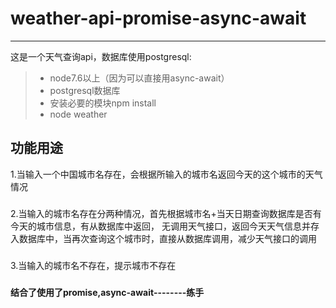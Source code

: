 # weather-api-promise-async-await
------
这是一个天气查询api，数据库使用postgresql:

> * node7.6以上（因为可以直接用async-await）
> * postgresql数据库
> * 安装必要的模块npm install
> * node weather
## 功能用途
1.当输入一个中国城市名存在，会根据所输入的城市名返回今天的这个城市的天气情况
###
2.当输入的城市名存在分两种情况，首先根据城市名+当天日期查询数据库是否有今天的城市信息，有从数据库中返回，
无调用天气接口，返回今天天气信息并存入数据库中，当再次查询这个城市时，直接从数据库调用，减少天气接口的调用
###
3.当输入的城市名不存在，提示城市不存在
###
**结合了使用了promise,async-await--------练手**
